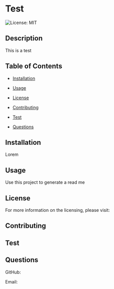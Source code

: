 # Test
  ![License: MIT](https://img.shields.io/badge/License-MIT-yellow.svg)



  ## Description
  This is a test



  ## Table of Contents
  - [Installation](#Installation) 

  - [Usage](#Usage) 

  - [License](#License) 
 

  - [Contributing](#Contributing) 

  - [Test](#Test) 

  - [Questions](#Questions) 




  ## Installation
  Lorem


  ## Usage
  Use this project to generate a read me 


  ## License
  For more information on the licensing, please visit: 

    
  ## Contributing
  

  
  ## Test
  
  
 
  ## Questions

  

  GitHub: 
  
  Email: 

  
  

